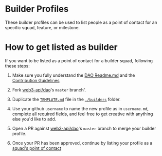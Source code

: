 # Builder Profiles

These builder profiles can be used to list people as a point of contact for an specific squad, feature, or milestone.

# How to get listed as builder

If you want to be listed as a point of contact for a builder squad, following these steps:

1. Make sure you fully understand the [DAO Readme.md](../README.md) and the [Contribution Guidelines](../contribute.md)

1. Fork [web3-api/dao](https://github.com/web3-api/dao)'s `master` branch'.

1. Duplicate the [`TEMPLATE.md`](./TEMPLATE.md) file in the [`./builders`](./builders) folder.

1. Use your github `username` to name the new profile as in `username.md`, complete all required fields, and feel free to get creative with anything else you'd like to add.

1. Open a PR against [web3-api/dao](https://github.com/web3-api/dao)'s `master` branch to merge your builder profile.

1. Once your PR has been approved, continue by listing your profile as a [squad's point of contact](../squads/README.md)